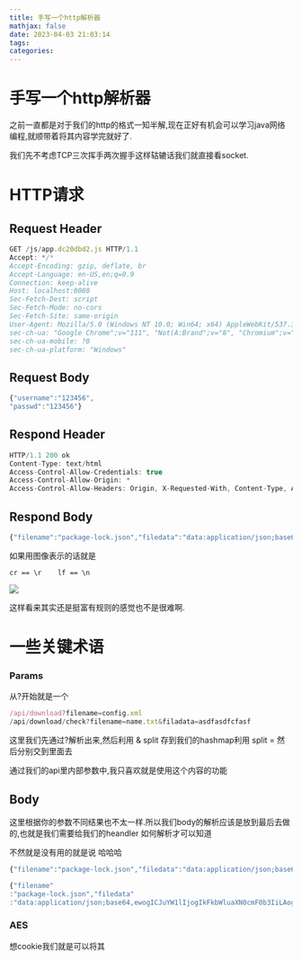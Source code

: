 ```yaml
---
title: 手写一个http解析器
mathjax: false
date: 2023-04-03 21:03:14
tags:
categories:
---
```


# 手写一个http解析器

之前一直都是对于我们的http的格式一知半解,现在正好有机会可以学习java网络编程,就顺带着将其内容学完就好了.

我们先不考虑TCP三次挥手两次握手这样轱辘话我们就直接看socket.

# HTTP请求

## Request Header

```js
GET /js/app.dc20dbd2.js HTTP/1.1
Accept: */*
Accept-Encoding: gzip, deflate, br
Accept-Language: en-US,en;q=0.9
Connection: keep-alive
Host: localhost:8080
Sec-Fetch-Dest: script
Sec-Fetch-Mode: no-cors
Sec-Fetch-Site: same-origin
User-Agent: Mozilla/5.0 (Windows NT 10.0; Win64; x64) AppleWebKit/537.36 (KHTML, like Gecko) Chrome/111.0.0.0 Safari/537.36
sec-ch-ua: "Google Chrome";v="111", "Not(A:Brand";v="8", "Chromium";v="111"
sec-ch-ua-mobile: ?0
sec-ch-ua-platform: "Windows"
```


## Request Body 

```js
{"username":"123456",
"passwd":"123456"}
```


## Respond  Header

```js
HTTP/1.1 200 ok
Content-Type: text/html
Access-Control-Allow-Credentials: true
Access-Control-Allow-Origin: *
Access-Control-Allow-Headers: Origin, X-Requested-With, Content-Type, Accept
```

## Respond Body

```js
{"filename":"package-lock.json","filedata":"data:application/json;base64,ewogICJuYW1lIjogIkFkbWluaXN0cmF0b3IiLAogICJsb2NrZmlsZVZlcnNpb24iOiAzLAogICJyZXF1aXJlcyI6IHRydWUsCiAgInBhY2thZ2VzIjoge30KfQo="}
```

如果用图像表示的话就是

`cr == \r    lf == \n`



![ ](https://cdn.xiaolincoding.com/gh/xiaolincoder/ImageHost/%E8%AE%A1%E7%AE%97%E6%9C%BA%E7%BD%91%E7%BB%9C/%E9%94%AE%E5%85%A5%E7%BD%91%E5%9D%80%E8%BF%87%E7%A8%8B/4.jpg)

这样看来其实还是挺富有规则的感觉也不是很难啊.

# 一些关键术语

### Params

从?开始就是一个

```js
/api/download?filename=config.xml
/api/download/check?filename=name.txt&filadata=asdfasdfcfasf
```

这里我们先通过?解析出来,然后利用 & split 存到我们的hashmap利用 split = 然后分别交到里面去

通过我们的api里内部参数中,我只喜欢就是使用这个内容的功能

## Body

这里根据你的参数不同结果也不太一样.所以我们body的解析应该是放到最后去做的,也就是我们需要给我们的heandler 如何解析才可以知道

不然就是没有用的就是说 哈哈哈 

```js
{"filename":"package-lock.json","filedata":"data:application/json;base64,ewogICJuYW1lIjogIkFkbWluaXN0cmF0b3IiLAogICJsb2NrZmlsZVZlcnNpb24iOiAzLAogICJyZXF1aXJlcyI6IHRydWUsCiAgInBhY2thZ2VzIjoge30KfQo="}
```

```js
{"filename"
:"package-lock.json","filedata"
:"data:application/json;base64,ewogICJuYW1lIjogIkFkbWluaXN0cmF0b3IiLAogICJsb2NrZmlsZVZlcnNpb24iOiAzLAogICJyZXF1aXJlcyI6IHRydWUsCiAgInBhY2thZ2VzIjoge30KfQo="}
```

### AES

想cookie我们就是可以将其

